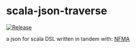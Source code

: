 # scala-json-traverse

[![Release](https://img.shields.io/github/release/lolboxen/scala-json-traverse.svg?label=JitPack%20Maven)](https://jitpack.io/#lolboxen/scala-json-traverse/2.0.5)

a json for scala DSL written in tandem with: [NFMA](https://github.com/nfma)